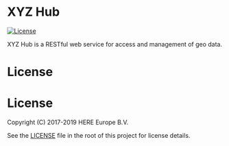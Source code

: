# XYZ Hub

[![License](https://img.shields.io/badge/License-Apache%202.0-blue.svg)](https://opensource.org/licenses/Apache-2.0)


XYZ Hub is a RESTful web service for access and management of geo data.

# License
# License

Copyright (C) 2017-2019 HERE Europe B.V.

See the [LICENSE](./LICENSE) file in the root of this project for license details.
